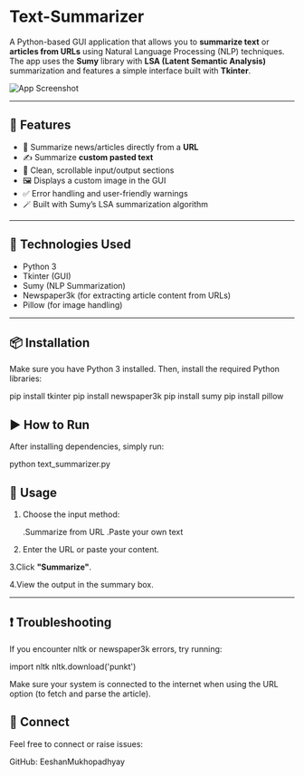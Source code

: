 # Text-Summarizer

A Python-based GUI application that allows you to **summarize text** or **articles from URLs** using Natural Language Processing (NLP) techniques. The app uses the **Sumy** library with **LSA (Latent Semantic Analysis)** summarization and features a simple interface built with **Tkinter**.

![App Screenshot](text-analysis-tools_new.jpg)

---

## 🚀 Features

- 🔗 Summarize news/articles directly from a **URL**
- ✍️ Summarize **custom pasted text**
- 📜 Clean, scrollable input/output sections
- 🖼️ Displays a custom image in the GUI
- ✅ Error handling and user-friendly warnings
- 🪄 Built with Sumy’s LSA summarization algorithm

---

## 🧰 Technologies Used

- Python 3
- Tkinter (GUI)
- Sumy (NLP Summarization)
- Newspaper3k (for extracting article content from URLs)
- Pillow (for image handling)

---

## 📦 Installation

Make sure you have Python 3 installed. Then, install the required Python libraries:

pip install tkinter
pip install newspaper3k
pip install sumy
pip install pillow


## ▶️ How to Run

After installing dependencies, simply run:

python text_summarizer.py

## 📌 Usage

1. Choose the input method:

   .Summarize from URL
   .Paste your own text

2. Enter the URL or paste your content.

3.Click **"Summarize"**.

4.View the output in the summary box. 

---

## ❗ Troubleshooting

If you encounter nltk or newspaper3k errors, try running:

import nltk
nltk.download('punkt')

Make sure your system is connected to the internet when using the URL option (to fetch and parse the article).

## 🔗 Connect

Feel free to connect or raise issues:

GitHub: EeshanMukhopadhyay
